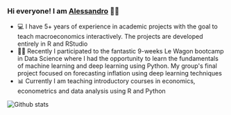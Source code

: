 ### Hi everyone! I am <a href="https://www.alessandrobramucci.com/" target="_blank">Alessandro</a> 👋😃

- 💻 I have 5+ years of experience in academic projects with the goal to teach macroeconomics interactively. The projects are developed entirely in R and RStudio
- 👨‍💻 Recently I participated to the fantastic 9-weeks Le Wagon bootcamp in Data Science where I had the opportunity to learn the fundamentals of machine learning and deep learning using Python. My group's final project focused on forecasting inflation using deep learning techniques
- 📊 Currently I am teaching introductory courses in economics, econometrics and data analysis using R and Python

![Github stats](https://github-readme-stats.vercel.app/api?username=Alessandro1984&theme=highcontrast&show_icons=true&count_private=true)


